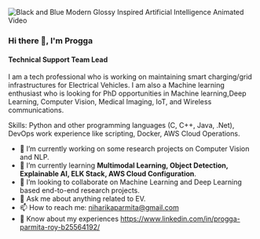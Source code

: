 ![Black and Blue Modern Glossy Inspired Artificial Intelligence Animated Video](https://github.com/user-attachments/assets/c63dd515-b846-456e-b754-ad89d7dba56e)


### Hi there 👋, I'm Progga
#### Technical Support Team Lead
I am a tech professional who is working on maintaining smart charging/grid infrastructures for Electrical Vehicles. I am also a Machine learning enthusiast who is looking for PhD opportunities in Machine learning,Deep Learning, Computer Vision, Medical Imaging, IoT, and Wireless communications.

Skills: Python and other programming languages (C, C++, Java, .Net), DevOps work experience like scripting, Docker, AWS Cloud Operations.

- 🌱 I’m currently working on some research projects on Computer Vision and NLP.
- 🌱 I’m currently learning **Multimodal Learning, Object Detection, Explainable AI, ELK Stack, AWS Cloud Configuration**.
- 👯 I’m looking to collaborate on  Machine Learning and Deep Learning based end-to-end research projects.
- 💬 Ask me about anything related to EV. 
- 📫 How to reach me: niharikaparmita@gmail.com
- 📄 Know about my experiences https://www.linkedin.com/in/progga-parmita-roy-b25564192/






